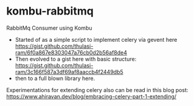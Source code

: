 # kombu-rabbitmq
RabbitMq Consumer using Kombu

* Started of as a simple script to implement celery via gevent here https://gist.github.com/thulasi-ram/6f0a867e8303047a76cb0d2b56af8de4
* Then evolved to a gist here with basic structure: https://gist.github.com/thulasi-ram/3c166f587a3df69af8aaccb4f2449db5
* then to a full blown library here.

Experimentations for extending celery also can be read in this blog post:  https://www.ahiravan.dev/blog/embracing-celery-part-1-extending/

